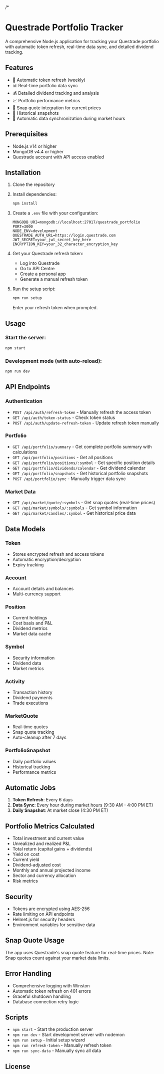/*
# Questrade Portfolio Tracker

A comprehensive Node.js application for tracking your Questrade portfolio with automatic token refresh, 
real-time data sync, and detailed dividend tracking.

## Features

- 🔐 Automatic token refresh (weekly)
- 📊 Real-time portfolio data sync
- 💰 Detailed dividend tracking and analysis
- 📈 Portfolio performance metrics
- 🎯 Snap quote integration for current prices
- 📅 Historical snapshots
- 🔄 Automatic data synchronization during market hours

## Prerequisites

- Node.js v14 or higher
- MongoDB v4.4 or higher
- Questrade account with API access enabled

## Installation

1. Clone the repository
2. Install dependencies:
   ```bash
   npm install
   ```

3. Create a `.env` file with your configuration:
   ```
   MONGODB_URI=mongodb://localhost:27017/questrade_portfolio
   PORT=3000
   NODE_ENV=development
   QUESTRADE_AUTH_URL=https://login.questrade.com
   JWT_SECRET=your_jwt_secret_key_here
   ENCRYPTION_KEY=your_32_character_encryption_key
   ```

4. Get your Questrade refresh token:
   - Log into Questrade
   - Go to API Centre
   - Create a personal app
   - Generate a manual refresh token

5. Run the setup script:
   ```bash
   npm run setup
   ```
   Enter your refresh token when prompted.

## Usage

### Start the server:
```bash
npm start
```

### Development mode (with auto-reload):
```bash
npm run dev
```

## API Endpoints

### Authentication
- `POST /api/auth/refresh-token` - Manually refresh the access token
- `GET /api/auth/token-status` - Check token status
- `POST /api/auth/update-refresh-token` - Update refresh token manually

### Portfolio
- `GET /api/portfolio/summary` - Get complete portfolio summary with calculations
- `GET /api/portfolio/positions` - Get all positions
- `GET /api/portfolio/positions/:symbol` - Get specific position details
- `GET /api/portfolio/dividends/calendar` - Get dividend calendar
- `GET /api/portfolio/snapshots` - Get historical portfolio snapshots
- `POST /api/portfolio/sync` - Manually trigger data sync

### Market Data
- `GET /api/market/quote/:symbols` - Get snap quotes (real-time prices)
- `GET /api/market/symbols/:symbols` - Get symbol information
- `GET /api/market/candles/:symbol` - Get historical price data

## Data Models

### Token
- Stores encrypted refresh and access tokens
- Automatic encryption/decryption
- Expiry tracking

### Account
- Account details and balances
- Multi-currency support

### Position
- Current holdings
- Cost basis and P&L
- Dividend metrics
- Market data cache

### Symbol
- Security information
- Dividend data
- Market metrics

### Activity
- Transaction history
- Dividend payments
- Trade executions

### MarketQuote
- Real-time quotes
- Snap quote tracking
- Auto-cleanup after 7 days

### PortfolioSnapshot
- Daily portfolio values
- Historical tracking
- Performance metrics

## Automatic Jobs

1. **Token Refresh**: Every 6 days
2. **Data Sync**: Every hour during market hours (9:30 AM - 4:00 PM ET)
3. **Daily Snapshot**: At market close (4:30 PM ET)

## Portfolio Metrics Calculated

- Total investment and current value
- Unrealized and realized P&L
- Total return (capital gains + dividends)
- Yield on cost
- Current yield
- Dividend-adjusted cost
- Monthly and annual projected income
- Sector and currency allocation
- Risk metrics

## Security

- Tokens are encrypted using AES-256
- Rate limiting on API endpoints
- Helmet.js for security headers
- Environment variables for sensitive data

## Snap Quote Usage

The app uses Questrade's snap quote feature for real-time prices. 
Note: Snap quotes count against your market data limits.

## Error Handling

- Comprehensive logging with Winston
- Automatic token refresh on 401 errors
- Graceful shutdown handling
- Database connection retry logic

## Scripts

- `npm start` - Start the production server
- `npm run dev` - Start development server with nodemon
- `npm run setup` - Initial setup wizard
- `npm run refresh-token` - Manually refresh token
- `npm run sync-data` - Manually sync all data

## License
